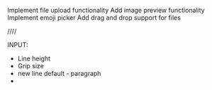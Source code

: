 Implement file upload functionality
Add image preview functionality
Implement emoji picker
Add drag and drop support for files

////

INPUT: 

- Line height
- Grip size
- new line default - paragraph
- 

